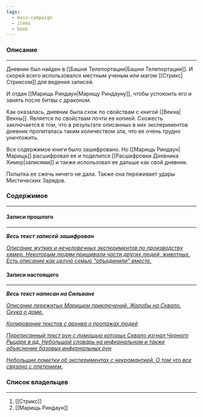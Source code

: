 ```yaml
---
tags:
  - main-campaign
  - items
  - book
---
```

### Описание
---
Дневник был найден в [[Башня Телепортации|Башни Телепортации]]. И скорей всего использовался местным ученым или магом [[Стрикс|Стриксом]] для ведения записей.  

И отдан [[Марищь Риндаун|Марищу Риндауну]], чтобы успокоить его и занять после битвы с драконом.  

Как оказалась, дневник была схож по свойствам с книгой [[Векна|Векны]]. Является по свойствам почти ее копией. Схожесть заключается в том, что в результате описанных в них экспериментов дневник пропиталась таким количеством зла, что ее очень трудно уничтожить.  

Все содержимое книги было зашифровано. Но [[Марищь Риндаун|Марищь]] расшифровал ее и поделился [[Расшифровки Дневника Химер|записями]] и также использовал ее дальше как свой дневник.  

Попытка ее сжечь ничего не дала. Также она переживает удары Мистических Зарядов.  

### Содержимое
---
#### Записи прошлого
---
***Весь текст записей зашифрован***

<u>*Описание жутких и нечеловечных экспериментов по производству химер. Некоторым людям пришивали части других людей, животных. Есть описание как целую семью "объединили" вместе.*</u>

#### Записи настоящего
---
***Весь текст написан на Сильване***

<u>*Описание пережитых Марищем приключений. Жалобы на Сквало. Скука о доме.*</u>

<u>*Копирование текстов с архива о пропажах людей*</u>

<u>*Переписанный текст рун с помощью которых Сквало изгнал Черного Рыцаря в ад. Небольшой словарь на инфернальном и также объяснение базовых инфернальных рун*</u>

<u>*Небольшие пометки об экспериментах с некромантией. О том что все связано с плетением.*</u>

### Список владельцев
---
1. [[Стрикс]]
2. [[Марищь Риндаун]]